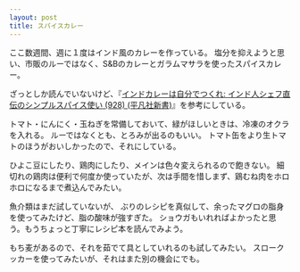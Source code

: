 ```yaml
---
layout: post
title: スパイスカレー
---
```


ここ数週間、週に１度はインド風のカレーを作っている。
塩分を抑えようと思い、市販のルーではなく、S&Bのカレーとガラムマサラを使ったスパイスカレー。

ざっとしか読んでいないけど、『[インドカレーは自分でつくれ: インド人シェフ直伝のシンプルスパイス使い (928) (平凡社新書)](https://www.amazon.co.jp/x/dp/4582859283/)』を参考にしている。

トマト・にんにく・玉ねぎを常備しておいて、緑がほしいときは、冷凍のオクラを入れる。
ルーではなくとも、とろみが出るのもいい。
トマト缶をより生トマトのほうがおいしかったので、それにしている。

ひよこ豆にしたり、鶏肉にしたり、メインは色々変えられるので飽きない。
細切れの鶏肉は便利で何度か使っていたが、次は手間を惜しまず、鶏むね肉をホロホロになるまで煮込んでみたい。

魚介類はまだ試していないが、
ぶりのレシピを真似して、余ったマグロの脂身を使ってみたけど、脂の酸味が強すぎた。
ショウガもいれればよかったと思う。もうちょっと丁寧にレシピ本を読んでみよう。

もち麦があるので、それを茹でて具としていれるのも試してみたい。
スロークッカーを使ってみたいが、それはまた別の機会にでも。